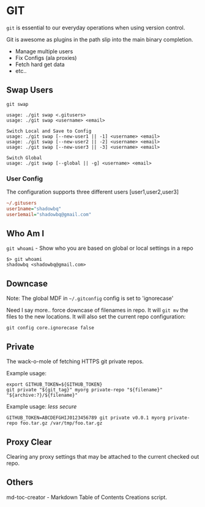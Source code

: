 # GIT

`git` is essential to our everyday operations when using version control.

Git is awesome as plugins in the path slip into the main binary completion.

* Manage multiple users
* Fix Configs (ala proxies)
* Fetch hard get data
* etc..

## Swap Users

`git swap` 

```shell
usage: ./git swap <.gitusers>
usage: ./git swap <username> <email>

Switch Local and Save to Config
usage: ./git swap [--new-user1 || -1] <username> <email>
usage: ./git swap [--new-user2 || -2] <username> <email>
usage: ./git swap [--new-user3 || -3] <username> <email>

Switch Global
usage: ./git swap [--global || -g] <username> <email>
```

### User Config

The configuration supports three different users [user1,user2,user3]

```ini
~/.gitusers
user1name="shadowbq"
user1email="shadowbq@gmail.com"
```

## Who Am I

`git whoami` - Show who you are based on global or local settings in a repo

```shell
$> git whoami
shadowbq <shadowbq@gmail.com>
```

## Downcase

Note: The global MDF in `~/.gitconfig` config is set to 'ignorecase'

Need I say more.. force downcase of filenames in repo. It will `git mv` the files to the new locations.
It will also set the current repo configuration:

`git config core.ignorecase false`

## Private

The wack-o-mole of fetching HTTPS git private repos.

Example usage: 

```shell
export GITHUB_TOKEN=${GITHUB_TOKEN} 
git private "${git_tag}" myorg private-repo "${filename}" "${archive:?}/${filename}"
```

Example usage: *less secure*

```shell
GITHUB_TOKEN=ABCDEFGHIJ0123456789 git private v0.0.1 myorg private-repo foo.tar.gz /var/tmp/foo.tar.gz
```

## Proxy Clear

Clearing any proxy settings that may be attached to the current checked out repo.

## Others

md-toc-creator - Markdown Table of Contents Creations script.
